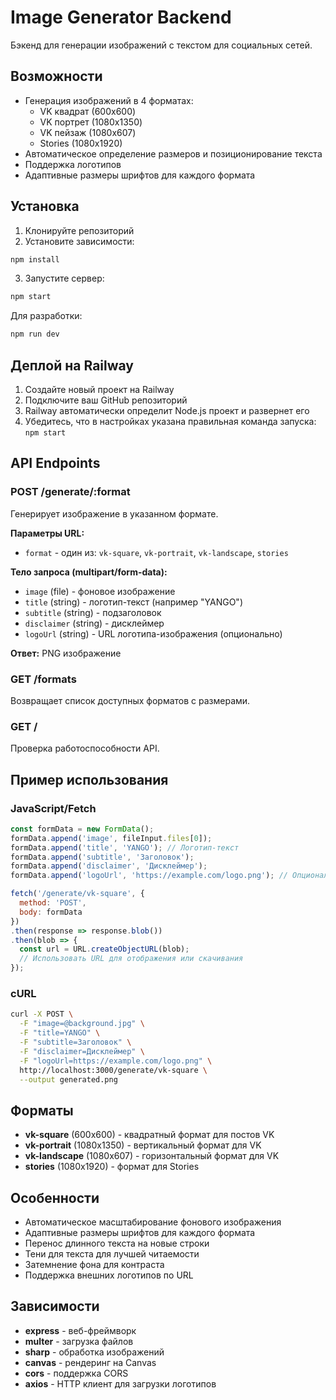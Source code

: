 # Image Generator Backend

Бэкенд для генерации изображений с текстом для социальных сетей.

## Возможности

- Генерация изображений в 4 форматах:
  - VK квадрат (600x600)
  - VK портрет (1080x1350) 
  - VK пейзаж (1080x607)
  - Stories (1080x1920)
- Автоматическое определение размеров и позиционирование текста
- Поддержка логотипов
- Адаптивные размеры шрифтов для каждого формата

## Установка

1. Клонируйте репозиторий
2. Установите зависимости:
```bash
npm install
```

3. Запустите сервер:
```bash
npm start
```

Для разработки:
```bash
npm run dev
```

## Деплой на Railway

1. Создайте новый проект на Railway
2. Подключите ваш GitHub репозиторий
3. Railway автоматически определит Node.js проект и развернет его
4. Убедитесь, что в настройках указана правильная команда запуска: `npm start`

## API Endpoints

### POST /generate/:format

Генерирует изображение в указанном формате.

**Параметры URL:**
- `format` - один из: `vk-square`, `vk-portrait`, `vk-landscape`, `stories`

**Тело запроса (multipart/form-data):**
- `image` (file) - фоновое изображение
- `title` (string) - логотип-текст (например "YANGO")
- `subtitle` (string) - подзаголовок  
- `disclaimer` (string) - дисклеймер
- `logoUrl` (string) - URL логотипа-изображения (опционально)

**Ответ:** PNG изображение

### GET /formats

Возвращает список доступных форматов с размерами.

### GET /

Проверка работоспособности API.

## Пример использования

### JavaScript/Fetch
```javascript
const formData = new FormData();
formData.append('image', fileInput.files[0]);
formData.append('title', 'YANGO'); // Логотип-текст
formData.append('subtitle', 'Заголовок');
formData.append('disclaimer', 'Дисклеймер');
formData.append('logoUrl', 'https://example.com/logo.png'); // Опционально

fetch('/generate/vk-square', {
  method: 'POST',
  body: formData
})
.then(response => response.blob())
.then(blob => {
  const url = URL.createObjectURL(blob);
  // Использовать URL для отображения или скачивания
});
```

### cURL
```bash
curl -X POST \
  -F "image=@background.jpg" \
  -F "title=YANGO" \
  -F "subtitle=Заголовок" \
  -F "disclaimer=Дисклеймер" \
  -F "logoUrl=https://example.com/logo.png" \
  http://localhost:3000/generate/vk-square \
  --output generated.png
```

## Форматы

- **vk-square** (600x600) - квадратный формат для постов VK
- **vk-portrait** (1080x1350) - вертикальный формат для VK
- **vk-landscape** (1080x607) - горизонтальный формат для VK  
- **stories** (1080x1920) - формат для Stories

## Особенности

- Автоматическое масштабирование фонового изображения
- Адаптивные размеры шрифтов для каждого формата
- Перенос длинного текста на новые строки
- Тени для текста для лучшей читаемости
- Затемнение фона для контраста
- Поддержка внешних логотипов по URL

## Зависимости

- **express** - веб-фреймворк
- **multer** - загрузка файлов
- **sharp** - обработка изображений
- **canvas** - рендеринг на Canvas
- **cors** - поддержка CORS
- **axios** - HTTP клиент для загрузки логотипов
